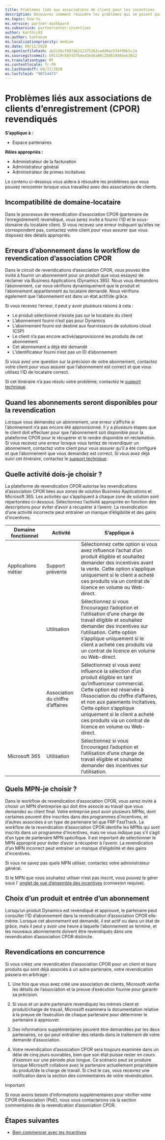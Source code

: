 ```yaml
---
title: Problèmes liés aux associations de client pour les incentives
description: Découvrez comment résoudre les problèmes qui se posent quand vous travaillez avec des associations de clients CPOR.
ms.topic: how-to
ms.service: partner-dashboard
ms.subservice: partnercenter-incentives
author: Karthic83
ms.author: kashanum
ms.localizationpriority: medium
ms.date: 09/11/2020
ms.openlocfilehash: ab2c26cf097d6212375382cadd9ac5f4f80b5c2a
ms.sourcegitcommit: b91119c587d37b4ed36dda00c2b0b1946beb3012
ms.translationtype: MT
ms.contentlocale: fr-FR
ms.lasthandoff: 09/17/2020
ms.locfileid: "90714473"
---
```

# <a name="issues-with-claimed-partner-of-record-cpor-customer-associations"></a>Problèmes liés aux associations de clients d’enregistrement (CPOR) revendiqués

**S’applique à :**

- Espace partenaires

**Rôles appropriés :**

- Administrateur de la facturation
- Administrateur général
- Administrateur de primes incitatives

Le contenu ci-dessous vous aidera à résoudre les problèmes que vous pouvez rencontrer lorsque vous travaillez avec des associations de clients.

## <a name="domain-tenant-mismatch"></a>Incompatibilité de domaine-locataire

Dans le processus de revendication d’association CPOR (partenaire de l’enregistrement) revendiqué, vous serez invité à fournir l’ID et le sous-domaine du locataire client. Si vous recevez une erreur indiquant qu’elles ne correspondent pas, contactez votre client pour vous assurer que vous disposez des détails appropriés.

## <a name="subscription-errors-in-the-cpor-association-claim-flow"></a>Erreurs d’abonnement dans le workflow de revendication d’association CPOR

Dans le circuit de revendications d’association CPOR, vous pouvez être invité à fournir un abonnement pour un produit que vous essayez de réclamer via Business Applications (Dynamics 365). Nous vous demandons l’abonnement, car nous vérifions dynamiquement que le produit et l’abonnement appartiennent au locataire demandé. Nous vérifions également que l’abonnement est dans un état actif/de grâce.

Si vous recevez l’erreur, il peut y avoir plusieurs raisons à cela :

- Le produit sélectionné n’existe pas sur le locataire du client
- L’abonnement fourni n’est pas pour Dynamics
- L’abonnement fourni est destiné aux fournisseurs de solutions cloud (CSP)
- Le client n’a pas encore activé/approvisionné les produits de cet abonnement
- Cet abonnement a déjà été demandé
- L’identificateur fourni n’est pas un ID d’abonnement

Si vous avez une question sur la précision de votre abonnement, contactez votre client pour vous assurer que l’abonnement est correct et que vous utilisez l’ID de locataire correct.

Si cet itinéraire n’a pas résolu votre problème, contactez le [support technique](https://partner.microsoft.com/dashboard/support/incentives/servicerequests?category=incentives).

## <a name="when-subscriptions-will-be-available-to-claim"></a>Quand les abonnements seront disponibles pour la revendication

Lorsque vous demandez un abonnement, une erreur s’affiche si l’abonnement n’a pas encore été approvisionné. Il y a plusieurs étapes que le client doit effectuer pour que l’abonnement soit disponible pour la plateforme CPOR pour le récupérer et le rendre disponible en réclamation. Si vous recevez une erreur lorsque vous tentez de revendiquer un abonnement, contactez votre client pour vous assurer qu’il a été configuré et que l’abonnement que vous demandez est correct. Si vous avez déjà suivi cet itinéraire, contactez le [support technique](https://partner.microsoft.com/dashboard/support/incentives/servicerequests?category=incentives).

## <a name="which-activity-do-i-choose"></a>Quelle activité dois-je choisir ?

La plateforme de revendication CPOR autorise les revendications d’association CPOR liées aux zones de solution Business Applications et Microsoft 365. Les activités qui s’appliquent à chaque zone de solution sont répertoriées ci-dessous. Sélectionnez l’activité appropriée en fonction des descriptions pour éviter d’avoir à récupérer à l’avenir. La revendication d’une activité incorrecte peut entraîner un manque d’éligibilité et des gains d’incentives.


| Domaine fonctionnel | Activité | S’applique à |
| ------ | ----------- | ----------- |
| Applications métier      | Support prévente   | Sélectionnez cette option si vous avez influencé l’achat d’un produit éligible et souhaitez demander des incentives avant la vente. Cette option s’applique uniquement si le client a acheté ces produits via un contrat de licence en volume ou Web-direct. |
|    |  Utilisation  | Sélectionnez si vous Encouragez l’adoption et l’utilisation d’une charge de travail éligible et souhaitez demander des incentives sur l’utilisation. Cette option s’applique uniquement si le client a acheté ces produits via un contrat de licence en volume ou Web-direct. |
|    | Association du chiffre d’affaires   | Sélectionnez si vous avez influencé la sélection d’un produit éligible en tant qu’influenceur commercial. Cette option est réservée à l’Association du chiffre d’affaires, et non aux paiements incitatives. Cette option s’applique uniquement si le client a acheté ces produits via un contrat de licence en volume ou Web-direct.   |
| Microsoft 365   | Utilisation   | Sélectionnez si vous Encouragez l’adoption et l’utilisation d’une charge de travail éligible et souhaitez demander des incentives sur l’utilisation. |

## <a name="which-mpn-do-i-choose"></a>Quels MPN-je choisir ?

Dans le workflow de revendication d’association CPOR, vous serez invité à choisir un MPN d’entreprise qui doit être associé au travail que vous demandez au client final. Votre entreprise peut avoir plusieurs MPNs, dont certaines peuvent être inscrites dans des programmes d’incentives, et d’autres associées à un type de partenaire tel que FRP FastTrack. Le workflow de la revendication d’association CPOR identifie les MPNs qui sont inscrits dans un programme d’incentives, mais ne vous indique pas s’il s’agit d’un type de partenaire MPN spécifique. Il est important de sélectionner le MPN approprié pour éviter d’avoir à récupérer à l’avenir. La revendication d’un MPN incorrect peut entraîner un manque d’éligibilité et des gains d’incentives.

Si vous ne savez pas quels MPN utiliser, contactez votre administrateur général.

Si le MPN que vous souhaitez utiliser n’est pas inscrit, vous pouvez le gérer sous l' [onglet de vue d’ensemble des incentives](https://partner.microsoft.com/dashboard/incentives/enrollment/summary) (connexion requise).

## <a name="choosing-a-product-vs-entering-a-subscription"></a>Choix d’un produit et entrée d’un abonnement

Lorsqu’un produit Dynamics est revendiqué et approuvé, le partenaire peut consulter l’ID d’abonnement dans la revendication d’association CPOR elle-même. Lorsque cet abonnement est demandé, il est actif ou dans un état de grâce, mais il peut y avoir une heure à laquelle l’abonnement se termine, et les nouveaux abonnements doivent être revendiqués dans une revendication d’association CPOR distincte.

## <a name="competing-claims"></a>Revendications en concurrence

Si vous créez une revendication d’association CPOR pour un client et leurs produits qui sont déjà associés à un autre partenaire, votre revendication passera en arbitrage :

1. Une fois que vous avez créé une association de clients, Microsoft vérifie les détails de l’association et la preuve d’exécution fournie pour garantir sa précision.

2. Si vous et un autre partenaire revendiquez les mêmes client et produit/charge de travail, Microsoft examinera la documentation relative à la preuve de l’exécution de chaque partenaire pour déterminer le partenaire à approuver.

3. Des informations supplémentaires peuvent être demandées par les deux partenaires, ce qui peut entraîner des retards dans le traitement de votre demande d’association.

4. Votre revendication d’association CPOR sera toujours examinée dans un délai de cinq jours ouvrables, bien que son état puisse rester en _cours d’examen_ sur une période plus longue. Ce scénario peut se produire lorsque Microsoft collabore avec le partenaire actuellement propriétaire du produit/de la charge de travail. Si c’est le cas, vous recevrez une notification dans la section des commentaires de votre revendication. 

>[!IMPORTANT]
>Si nous avons besoin d’informations supplémentaires pour vérifier votre CPOR d’Association (PoE), nous vous contacterons via la section commentaires de la revendication d’association CPOR.

## <a name="next-steps"></a>Étapes suivantes

- [Bien commencer avec les incentives](incentives-get-started-intro.md)
